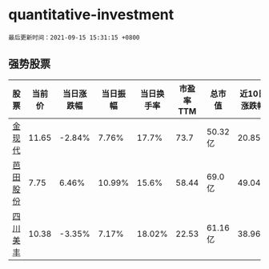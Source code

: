 # quantitative-investment

`最后更新时间：2021-09-15 15:31:15 +0800`

## 强势股票

|股票|当前价|当日涨跌幅|当日振幅|当日换手率|市盈率TTM|总市值|近10日涨跌幅|
|----|----|----|----|----|----|----|----|
|[金现代](https://xueqiu.com/S/SZ300830)|11.65|-2.84%|7.76%|17.7%|73.7|50.32亿|20.85%|
|[芭田股份](https://xueqiu.com/S/SZ002170)|7.75|6.46%|10.99%|15.6%|58.44|69.0亿|49.04%|
|[四川美丰](https://xueqiu.com/S/SZ000731)|10.38|-3.35%|7.17%|18.02%|22.53|61.16亿|38.96%|
